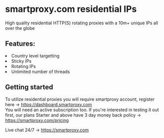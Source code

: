 # smartproxy.com residential IPs

High quality residential HTTP(S) rotating proxies with a 10m+ unique IPs all over the globe

## Features:
<li>Country level targetting
<li>Sticky IPs
<li>Rotating IPs
<li>Unlimited number of threads

## Getting started
To utilize residential proxies you will require smartproxy account, register here -> https://dashboard.smartproxy.com
<br>You will need an active subscription too. If you're interested in testing it out first, our plans Starter and above have 3 day money back policy -> https://smartproxy.com/pricing

Live chat 24/7 -> https://smartproxy.com

